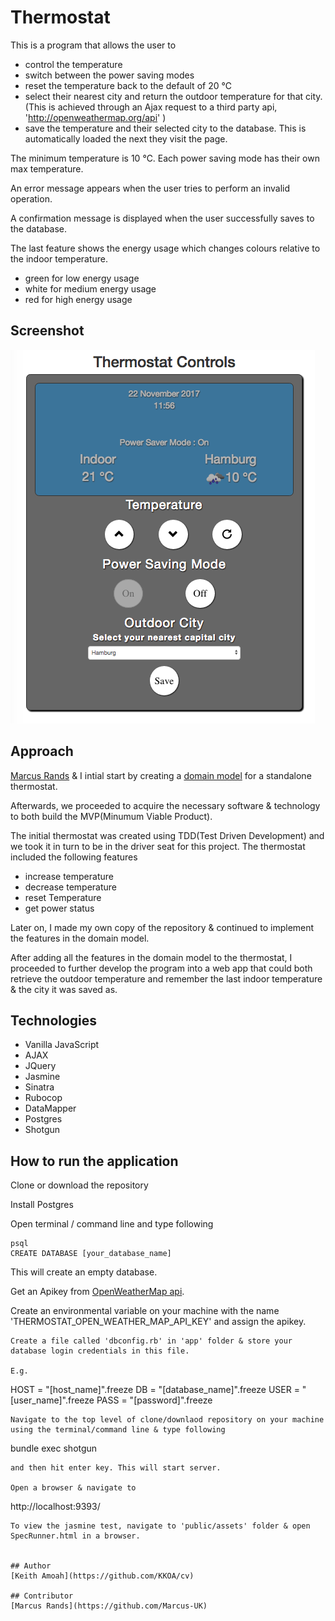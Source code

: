 # Thermostat
 
This is a program that allows the user to
- control the temperature
- switch between the power saving modes
- reset the temperature back to the default of 20 ℃
- select their nearest city and return the outdoor temperature for that city. (This is achieved through an Ajax request to a third party api, 'http://openweathermap.org/api' )
- save the temperature and their selected city to the database. This is automatically loaded the next they visit the page.

The minimum temperature is 10 ℃. Each power saving mode has their own max temperature.
 
An error message appears when the user tries to perform an invalid operation.
 
A confirmation message is displayed when the user successfully saves to the database.
 

The last feature shows the energy usage which changes colours relative to the indoor temperature.
 - green for low energy usage
- white for medium energy usage
- red for high energy usage
## Screenshot
![Thermostat](https://github.com/KKOA/thermostat-sinatra/blob/master/ScreenShot.png)
 
## Approach

[Marcus Rands](https://github.com/Marcus-UK) & I intial start  by creating a [domain model](https://github.com/KKOA/thermostat-sinatra/blob/master/domain_model.md) for a standalone thermostat.
 
 
Afterwards, we proceeded to acquire the necessary software & technology to both build the MVP(Minumum Viable Product).
 
The initial thermostat was created using TDD(Test Driven Development) and we took it in turn to be in the driver seat for this project. The thermostat included the following features
 - increase temperature
- decrease temperature
- reset Temperature
- get power status

Later on, I made my own copy of the repository & continued to implement the features in the domain model.
 
After adding all the features in the domain model to the thermostat, I proceeded to further develop the program into a web app that could both retrieve the outdoor temperature and remember the last indoor temperature & the city it was saved as.
 
## Technologies
- Vanilla JavaScript
- AJAX
- JQuery
- Jasmine
- Sinatra
- Rubocop
- DataMapper
- Postgres
- Shotgun

## How to run the application
Clone or download the repository

Install Postgres

Open terminal / command line and type following
```
psql
CREATE DATABASE [your_database_name]
```
This will create an empty database.
 
Get an Apikey from [OpenWeatherMap api](http://openweathermap.org/api).

Create an environmental variable on your machine with the name 'THERMOSTAT_OPEN_WEATHER_MAP_API_KEY' and assign the apikey. 

```
Create a file called 'dbconfig.rb' in 'app' folder & store your database login credentials in this file.

E.g.
```
HOST = "[host_name]".freeze
DB = "[database_name]".freeze
USER = "[user_name]".freeze
PASS = "[password]".freeze
```
Navigate to the top level of clone/downlaod repository on your machine using the terminal/command line & type following 
```
bundle exec shotgun
```
and then hit enter key. This will start server.

Open a browser & navigate to
```
http://localhost:9393/
```
To view the jasmine test, navigate to 'public/assets' folder & open SpecRunner.html in a browser.
 
 
## Author
[Keith Amoah](https://github.com/KKOA/cv)
 
## Contributor
[Marcus Rands](https://github.com/Marcus-UK)
